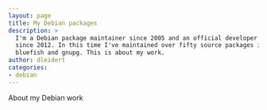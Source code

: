 ```yaml
---
layout: page
title: My Debian packages
description: >
  I'm a Debian package maintainer since 2005 and an official developer
  since 2012. In this time I've maintained over fifty source packages including
  bluefish and gnupg. This is about my work.
author: dleidert
categories:
- debian
---
```


About my Debian work
